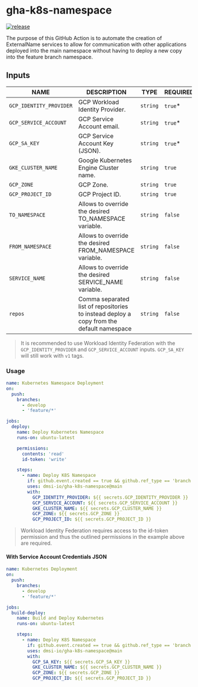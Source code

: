 # gha-k8s-namespace

[![release][release-badge]][release]

The purpose of this GitHub Action is to automate the creation of ExternalName services to allow for communication with other applications deployed into the main namespace without having to deploy a new copy into the feature branch namespace.

## Inputs

| NAME                    | DESCRIPTION                                                                              | TYPE     | REQUIRED | DEFAULT                                         |
| ----------------------- | ---------------------------------------------------------------------------------------- | -------- | -------- | ----------------------------------------------- |
| `GCP_IDENTITY_PROVIDER` | GCP Workload Identity Provider.                                                          | `string` | `true`\* |                                                 |
| `GCP_SERVICE_ACCOUNT`   | GCP Service Account email.                                                               | `string` | `true`\* |                                                 |
| `GCP_SA_KEY`            | GCP Service Account Key (JSON).                                                          | `string` | `true`\* |                                                 |
| `GKE_CLUSTER_NAME`      | Google Kubernetes Engine Cluster name.                                                   | `string` | `true`   |                                                 |
| `GCP_ZONE`              | GCP Zone.                                                                                | `string` | `true`   |                                                 |
| `GCP_PROJECT_ID`        | GCP Project ID.                                                                          | `string` | `true`   |                                                 |
| `TO_NAMESPACE`          | Allows to override the desired TO_NAMESPACE variable.                                    | `string` | `false`  | `${{ github.ref_name }}`                        |
| `FROM_NAMESPACE`        | Allows to override the desired FROM_NAMESPACE variable.                                  | `string` | `false`  | `${{ github.event.repository.default_branch }}` |
| `SERVICE_NAME`          | Allows to override the desired SERVICE_NAME variable.                                    | `string` | `false`  | `${{ github.repository }}`                      |
| `repos`                 | Comma separated list of repositories to instead deploy a copy from the default namespace | `string` | `false`  |                                                 |

> It is recommended to use Workload Identity Federation with the `GCP_IDENTITY_PROVIDER` and `GCP_SERVICE_ACCOUNT` inputs. `GCP_SA_KEY` will still work with `v1` tags.

### Usage

```yaml
name: Kubernetes Namespace Deployment
on:
  push:
    branches:
      - develop
      - 'feature/*'

jobs:
  deploy:
    name: Deploy Kubernetes Namespace
    runs-on: ubuntu-latest

    permissions:
      contents: 'read'
      id-token: 'write'

    steps:
      - name: Deploy K8S Namespace
        if: github.event.created == true && github.ref_type == 'branch'
        uses: dmsi-io/gha-k8s-namespace@main
        with:
          GCP_IDENTITY_PROVIDER: ${{ secrets.GCP_IDENTITY_PROVIDER }}
          GCP_SERVICE_ACCOUNT: ${{ secrets.GCP_SERVICE_ACCOUNT }}
          GKE_CLUSTER_NAME: ${{ secrets.GCP_CLUSTER_NAME }}
          GCP_ZONE: ${{ secrets.GCP_ZONE }}
          GCP_PROJECT_ID: ${{ secrets.GCP_PROJECT_ID }}
```

> Workload Identity Federation requires access to the id-token permission and thus the outlined permissions in the example above are required.

#### With Service Account Credentials JSON

```yaml
name: Kubernetes Deployment
on:
  push:
    branches:
      - develop
      - 'feature/*'

jobs:
  build-deploy:
    name: Build and Deploy Kubernetes
    runs-on: ubuntu-latest

    steps:
      - name: Deploy K8S Namespace
        if: github.event.created == true && github.ref_type == 'branch'
        uses: dmsi-io/gha-k8s-namespace@main
        with:
          GCP_SA_KEY: ${{ secrets.GCP_SA_KEY }}
          GKE_CLUSTER_NAME: ${{ secrets.GCP_CLUSTER_NAME }}
          GCP_ZONE: ${{ secrets.GCP_ZONE }}
          GCP_PROJECT_ID: ${{ secrets.GCP_PROJECT_ID }}
```

<!-- badge links -->

[release]: https://github.com/dmsi-io/gha-k8s-namespace/releases
[release-badge]: https://img.shields.io/github/v/release/dmsi-io/gha-k8s-namespace?style=for-the-badge&logo=github
